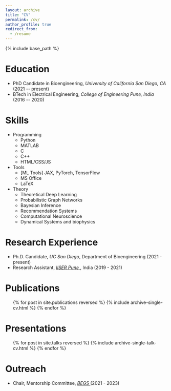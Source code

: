 ```yaml
---
layout: archive
title: "CV"
permalink: /cv/
author_profile: true
redirect_from:
  - /resume
---
```


{% include base_path %}

Education
======
- PhD Candidate in Bioengineering, _University of California San Diego, CA_ (2021 -- present)
- BTech in Electrical Engineering, _College of Engineering Pune, India_ (2016 -- 2020)

Skills
======
- Programming
  - Python
  - MATLAB
  - C
  - C++
  - HTML/CSS/JS
- Tools
  - [ML Tools] JAX, PyTorch, TensorFlow
  - MS Office
  - LaTeX
- Theory
  - Theoretical Deep Learning
  - Probabilistic Graph Networks
  - Bayesian Inference
  - Recommendation Systems
  - Computational Neuroscience 
  - Dynamical Systems and biophysics

Research Experience
======
- Ph.D. Candidate, _UC San Diego_, Department of Bioengineering (2021 - present)
- Research Assistant, <a href="https://sites.google.com/view/computationalneurobiologylab/people?authuser=0">_IISER Pune_ </a>, India (2019 - 2021)


Publications
======
  <ul>{% for post in site.publications reversed %}
    {% include archive-single-cv.html %}
  {% endfor %}</ul>
  
Presentations
======
  <ul>{% for post in site.talks reversed %}
    {% include archive-single-talk-cv.html  %}
  {% endfor %}</ul>
  
<!-- Teaching
======
  <ul>{% for post in site.teaching reversed %}
    {% include archive-single-cv.html %}
  {% endfor %}</ul> -->
  
Outreach
======
- Chair, Mentorship Committee, <a href = "https://www.facebook.com/BioeGradsUCSD">_BEGS_ </a> (2021 - 2023)
